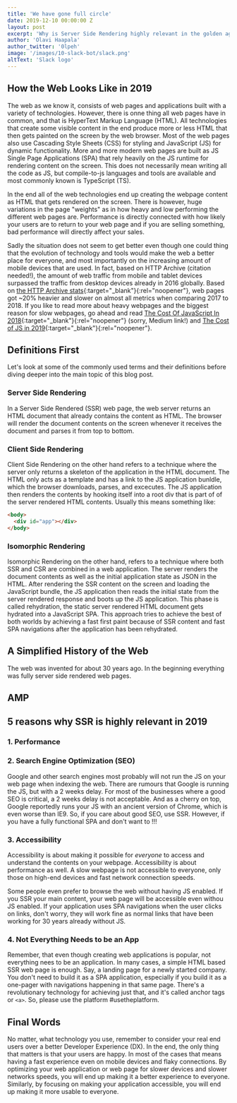 ```yaml
---
title: 'We have gone full circle'
date: 2019-12-10 00:00:00 Z
layout: post
excerpt: 'Why is Server Side Rendering highly relevant in the golden age of JavaScript Single Page Applications?'
author: 'Olavi Haapala'
author_twitter: '0lpeh'
image: '/images/10-slack-bot/slack.png'
altText: 'Slack logo'
---
```


## How the Web Looks Like in 2019

The web as we know it, consists of web pages and applications built with a variety of technologies.
However, there is onne thing all web pages have in common, and that is HyperText Markup Language (HTML).
All technologies that create some visible content in the end produce more or less HTML that then gets painted on the screen by the web browser.
Most of the web pages also use Cascading Style Sheets (CSS) for styling and JavaScript (JS) for dynamic functionality.
More and more modern web pages are built as JS Single Page Applications (SPA) that rely heavily on the JS runtime for rendering content on the screen.
This does not necessarily mean writing all the code as JS, but compile-to-js languages and tools are available and most commonly known is TypeScript (TS).

In the end all of the web technologies end up creating the webpage content as HTML that gets rendered on the screen.
There is however, huge variations in the page "weights" as in how heavy and low performing the different web pages are.
Performance is directly connected with how likely your users are to return to your web page and if you are selling something, bad performance will directly affect your sales.

Sadly the situation does not seem to get better even though one could thing that the evolution of technology and tools would make the web a better place for everyone, and most importantly on the increasing amount of mobile devices that are used.
In fact, based on HTTP Archive (citation needed!), the amount of web traffic from mobile and tablet devices surpassed the traffic from desktop devices already in 2016 globally.
Based on [the HTTP Archive stats](https://httparchive.org/reports/page-weight?start=2017_05_01&end=2018_05_15&view=list){:target="\_blank"}{:rel="noopener"}, web pages got ~20% heavier and slower on almost all metrics when comparing 2017 to 2018.
If you like to read more about heavy webpages and the biggest reason for slow webpages, go ahead and read [The Cost Of JavaScript In 2018](https://medium.com/@addyosmani/the-cost-of-javascript-in-2018-7d8950fbb5d4){:target="\_blank"}{:rel="noopener"} (sorry, Medium link!) and [The Cost of JS in 2019](https://v8.dev/blog/cost-of-javascript-2019){:target="\_blank"}{:rel="noopener"}.

## Definitions First

Let's look at some of the commonly used terms and their definitions before diving deeper into the main topic of this blog post.

### Server Side Rendering

In a Server Side Rendered (SSR) web page, the web server returns an HTML document that already contains the content as HTML.
The browser will render the document contents on the screen whenever it receives the document and parses it from top to bottom.

### Client Side Rendering

Client Side Rendering on the other hand refers to a technique where the server only returns a skeleton of the application in the HTML document.
The HTML only acts as a template and has a link to the JS application bunldle, which the browser downloads, parses, and excecutes.
The JS application then renders the contents by hooking itself into a root div that is part of of the server rendered HTML contents.
Usually this means something like:

```html
<body>
  <div id="app"></div>
</body>
```

### Isomorphic Rendering

Isomorphic Rendering on the other hand, refers to a technique where both SSR and CSR are combined in a web application.
The server renders the document contents as well as the initial application state as JSON in the HTML.
After rendering the SSR content on the screen and loading the JavaScript bundle, the JS application then reads the initial state from the server rendered response and boots up the JS application.
This phase is called rehydration, the static server rendered HTML document gets hydrated into a JavaScript SPA.
This approach tries to achieve the best of both worlds by achieving a fast first paint because of SSR content and fast SPA navigations after the application has been rehydrated.

## A Simplified History of the Web

The web was invented for about 30 years ago.
In the beginning everything was fully server side rendered web pages.

## AMP

## 5 reasons why SSR is highly relevant in 2019

### 1. Performance

### 2. Search Engine Optimization (SEO)

Google and other search engines most probably will not run the JS on your web page when indexing the web.
There are rumours that Google is running the JS, but with a 2 weeks delay.
For most of the businesses where a good SEO is critical, a 2 weeks delay is not acceptable.
And as a cherry on top, Google reportedly runs your JS with an ancient version of Chrome, which is even worse than IE9.
So, if you care about good SEO, use SSR.
However, if you have a fully functional SPA and don't want to !!!

### 3. Accessibility

Accessibility is about making it possible for _everyone_ to access and understand the contents on your webpage.
Accessibility is about performance as well.
A slow webpage is not accessible to everyone, only those on high-end devices and fast network connection speeds.

Some people even prefer to browse the web without having JS enabled.
If you SSR your main content, your web page will be accessible even withou JS enabled.
If your application uses SPA navigations when the user clicks on links, don't worry, they will work fine as normal links that have been working for 30 years already without JS.

### 4. Not Everything Needs to be an App

Remember, that even though creating web applications is popular, not everything nees to be an application.
In many cases, a simple HTML based SSR web page is enough.
Say, a landing page for a newly started company.
You don't need to build it as a SPA application, especially if you build it as a one-pager with navigations happening in that same page.
There's a revolutionary technology for achieving just that, and it's called anchor tags or `<a>`.
So, please use the platform #usetheplatform.

## Final Words

No matter, what technology you use, remember to consider your real end users over a better Developer Experience (DX).
In the end, the only thing that matters is that your users are happy.
In most of the cases that means having a fast experience even on mobile devices and flaky connections.
By optimizing your web application or web page for slower devices and slower networks speeds, you will end up making it a better experience to everyone.
Similarly, by focusing on making your application accessible, you will end up making it more usable to everyone.
